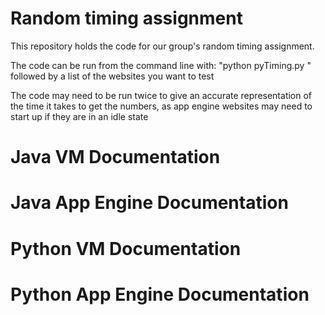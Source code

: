 # Random timing assignment

This repository holds the code for our group's random timing assignment.

The code can be run from the command line with: "python pyTiming.py " followed by a list of the websites you want to test

The code may need to be run twice to give an accurate representation of the time it takes to get the numbers,
as app engine websites may need to start up if they are in an idle state

# Java VM Documentation

# Java App Engine Documentation

# Python VM Documentation

# Python App Engine Documentation
